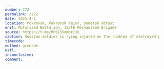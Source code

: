 ```yaml
---
number: 272
permalink: /272
date: 2025-4-2
location: Pokrovsk, Pokrovsk raion, Donetsk oblast
unit: Motorized Battalion, 155th Mechanized Brigade
source: https://t.me/MPB155ombr/16
caption: Russian soldier is lying injured on the rubbles of destroyed private house, pulls pin on his grenade rolls over it and detonates. He's not immediately dead though, and receives FPV hit soon after
timecode: 
method: grenade
nsfl: 
inconclusive: 
comment: 
---
```

<script async src="https://telegram.org/js/telegram-widget.js?22" data-telegram-post="MPB155ombr/16" data-width="100%"></script>